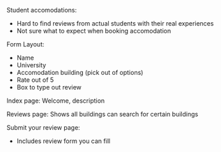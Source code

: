 Student accomodations:
- Hard to find reviews from actual students with their real experiences
- Not sure what to expect when booking accomodation

Form Layout: 
- Name
- University
- Accomodation building (pick out of options)
- Rate out of 5
- Box to type out review

Index page:
Welcome, description

Reviews page:
Shows all buildings can search for certain buildings

Submit your review page:
- Includes review form you can fill
